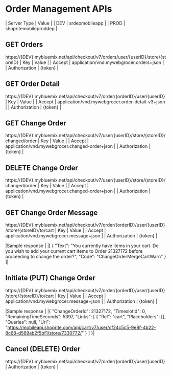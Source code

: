 # Order Management APIs

| Server Type       | Value                         |
| DEV               | srdepmobileapp                |
| PROD              | shopritemobileproddep         |

## GET Orders
https://{DEV}.mybluemix.net/api/checkout/v7/orders/user/{userID}/store/{storeID}
| Key             | Value                                                  |
| Accept          | application/vnd.mywebgrocer.orders+json                |
| Authorization   | {token}                                                |


## GET Order Detail
https://{DEV}.mybluemix.net/api/checkout/v7/order/{orderID}/user/{userID}
| Key             | Value                                                  |
| Accept          | application/vnd.mywebgrocer.order-detail-v3+json       |
| Authorization   | {token}                                                |


## GET Change Order
https://{DEV}.mybluemix.net/api/checkout/v7/user/{userID}/store/{storeID}/changed/order
| Key             | Value                                                  |
| Accept          | application/vnd.mywebgrocer.changed-order+json         |
| Authorization   | {token}                                                |


## DELETE Change Order
https://{DEV}.mybluemix.net/api/checkout/v7/user/{userID}/store/{storeID}/changed/order
| Key             | Value                                                  |
| Accept          | application/vnd.mywebgrocer.changed-order+json         |
| Authorization   | {token}                                                |


## GET Change Order Message
https://{DEV}.mybluemix.net/api/checkout/v7/order/{orderID}/user/{userID}/store/{storeID}/to/cart
| Key             | Value                                                  |
| Accept          | application/vnd.mywebgrocer.message+json               |
| Authorization   | {token}                                                |

|Sample response                                                                 |
|[
    {
        "Text": "You currently have items in your cart. Do you wish to add your current cart items to Order 21327172 before proceeding to change the order?",
        "Code": "ChangeOrderMergeCartWarn"
    }
]|


## Initiate (PUT) Change Order
https://{DEV}.mybluemix.net/api/checkout/v7/order/{orderID}/user/{userID}/store/{storeID}/to/cart
| Key             | Value                                                  |
| Accept          | application/vnd.mywebgrocer.message+json               |
| Authorization   | {token}                                                |

|Sample response                                                                 |
|{
    "ChangeOrderId": 21327172,
    "TimeslotId": 0,
    "RemainingTimeSeconds": 5397,
    "Links": [
        {
            "Rel": "cart",
            "Placeholders": [],
            "Queries": null,
            "Uri": "https://mobileapi.shoprite.com/api/cart/v7/user/cf24c5c5-9e8f-4b22-8c68-d569ab2f5bf1/store/7330772/"
        }
    ]
}|

## Cancel (DELETE) Order
https://{DEV}.mybluemix.net/api/checkout/v7/order/{orderID}/user/{userID}
| Authorization   | {token}                                                |

